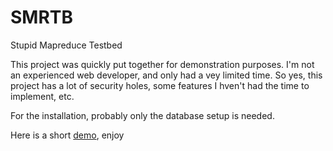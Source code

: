 # SMRTB
Stupid Mapreduce Testbed


This project was quickly put together for demonstration purposes. I'm not an experienced web developer, and only had a vey limited time. So yes, this project has a lot of security holes, some features I hven't had the time to implement, etc.

For the installation, probably only the database setup is needed.

Here is a short [demo](https://youtu.be/P5BEcdXxTis), enjoy
